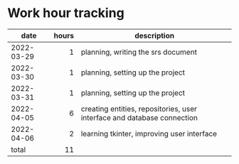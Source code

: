 # Work hour tracking

| date       | hours  | description                                                             |
| ---------- | -----: | ----------------------------------------------------------------------- |
| 2022-03-29 |      1 | planning, writing the srs document                                      |
| 2022-03-30 |      1 | planning, setting up the project                                        |
| 2022-03-31 |      1 | planning, setting up the project                                        |
| 2022-04-05 |      6 | creating entities, repositories, user interface and database connection |
| 2022-04-06 |      2 | learning tkinter, improving user interface                              |
| total      |     11 |                                                                         |
